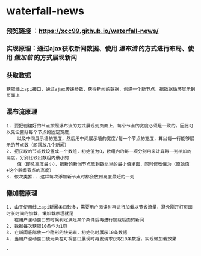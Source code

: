 # waterfall-news
### 预览链接 ：https://xcc99.github.io/waterfall-news/
### 实现原理：通过ajax获取新闻数据、使用 *瀑布流* 的方式进行布局、使用 *懒加载* 的方式展现新闻

### 获取数据
    获取线上api接口，通过ajax传递参数，获得新闻的数据，创建一个新节点，把数据循环展示到页面上

### 瀑布流原理
    1. 要把创建好的节点按照瀑布流的方式展现到页面上，每个节点的宽度必须是一致的，因此可以先设置好每个节点的固定宽度，
        以及中间展示墙的宽度，然后用中间展示墙的宽度/每一个节点的宽度，算出每一行能够展示的节点数（即摆放几个新闻）
    2. 把获取的节点数设置成一个数组，初始值为0，数组内的每一项分别用来计算每一列相加的高度，分别比较出数组内最小的
        值（即总高度最小），把新的新闻节点放到数组里的最小值里面，同时修改值为（原始值+这个新闻节点的高度）
    3. 依次类推...这样每次添加新节点时都会放到高度最短的一列
### 懒加载原理
    1. 由于使用线上api新闻条目较多，需要用户阅读时再进行加载以节省流量，避免刚开打页面时长时间的加载，懒加载原理就是
       在用户滚动窗口的时候判定满足某个条件后再进行加载后面的新闻
    2. 数据每次获取10条作为1页
    3. 在新闻底部放一个隐形的块元素，初始化时展示10条数据
    4. 当用户滚动窗口使元素在可视窗口展现时再发请求获取10条数据，实现懒加载效果

    - 
